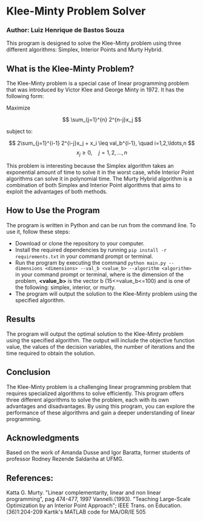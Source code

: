 # Klee-Minty Problem Solver
### Author: Luiz Henrique de Bastos Souza
This program is designed to solve the Klee-Minty problem using three different algorithms: Simplex, Interior Points and Murty Hybrid.

## What is the Klee-Minty Problem?
The Klee-Minty problem is a special case of linear programming problem that was introduced by Victor Klee and George Minty in 1972. It has the following form:

Maximize
    
$$ \sum_{j=1}^{n} 2^{n-j}x_j $$

subject to:

$$ 2\sum_{j=1}^{i-1} 2^{i-j}x_j + x_i \leq val_b^{i-1}, \quad i=1,2,\ldots,n $$
$$ x_j \geq 0, \quad j=1,2,\ldots,n $$

This problem is interesting because the Simplex algorithm takes an exponential amount of time to solve it in the worst case, while Interior Point algorithms can solve it in polynomial time. The Murty Hybrid algorithm is a combination of both Simplex and Interior Point algorithms that aims to exploit the advantages of both methods.

## How to Use the Program
The program is written in Python and can be run from the command line. To use it, follow these steps:

- Download or clone the repository to your computer.
- Install the required dependencies by running `pip install -r requirements.txt` in your command prompt or terminal.
- Run the program by executing the command `python main.py --dimensions <dimensions> --val_b <value_b> --algorithm <algorithm>` in your command prompt or terminal, where **<dimensions>** is the dimension of the problem, **<value_b>** is the vector b (15<=value_b<=100) and **<algorithm>** is one of the following: simplex, interior, or murty.
- The program will output the solution to the Klee-Minty problem using the specified algorithm.

## Results
The program will output the optimal solution to the Klee-Minty problem using the specified algorithm. The output will include the objective function value, the values of the decision variables, the number of iterations and the time required to obtain the solution.

## Conclusion
The Klee-Minty problem is a challenging linear programming problem that requires specialized algorithms to solve efficiently. This program offers three different algorithms to solve the problem, each with its own advantages and disadvantages. By using this program, you can explore the performance of these algorithms and gain a deeper understanding of linear programming.

## Acknowledgments
Based on the work of Amanda Dusse and Igor Baratta, former students of professor Rodney Rezende Saldanha at UFMG.

## References:
Katta G. Murty. "Linear complementarity, linear and non linear programming", pag 474-477, 1997
Vannelli.(1993). "Teaching Large-Scale Optimization by an Interior Point Approach"; IEEE Trans. on Education. (36)1:204-209
Kartik's MATLAB code for MA/OR/IE 505

